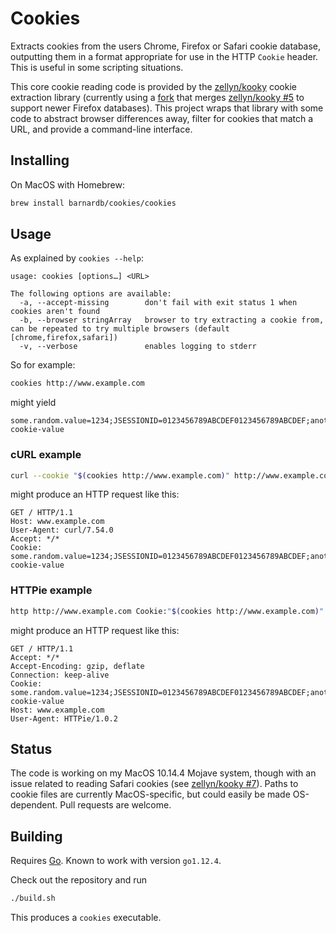 Cookies
=======

Extracts cookies from the users Chrome, Firefox or Safari cookie database,
outputting them in a format appropriate for use in the HTTP `Cookie` header.
This is useful in some scripting situations.

This core cookie reading code is provided by the [zellyn/kooky] cookie extraction library
(currently using a [fork] that merges [zellyn/kooky #5] to support newer Firefox databases).
This project wraps that library with some code to abstract browser differences away,
filter for cookies that match a URL, and provide a command-line interface.

[zellyn/kooky]: https://github.com/zellyn/kooky
[fork]: https://github.com/barnardb/kooky
[zellyn/kooky #5]: https://github.com/zellyn/kooky/pull/5


Installing
----------

On MacOS with Homebrew:

```bash
brew install barnardb/cookies/cookies
```


Usage
-----

As explained by `cookies --help`:
```text
usage: cookies [options…] <URL>

The following options are available:
  -a, --accept-missing        don't fail with exit status 1 when cookies aren't found
  -b, --browser stringArray   browser to try extracting a cookie from, can be repeated to try multiple browsers (default [chrome,firefox,safari])
  -v, --verbose               enables logging to stderr
```

So for example:
```bash
cookies http://www.example.com
``` 
might yield
```
some.random.value=1234;JSESSIONID=0123456789ABCDEF0123456789ABCDEF;another_cookie:example-cookie-value
```

### cURL example

```bash
curl --cookie "$(cookies http://www.example.com)" http://www.example.com
```

might produce an HTTP request like this:

```http
GET / HTTP/1.1
Host: www.example.com
User-Agent: curl/7.54.0
Accept: */*
Cookie: some.random.value=1234;JSESSIONID=0123456789ABCDEF0123456789ABCDEF;another_cookie:example-cookie-value
```

### HTTPie example

```bash
http http://www.example.com Cookie:"$(cookies http://www.example.com)"
```

might produce an HTTP request like this:

```http
GET / HTTP/1.1
Accept: */*
Accept-Encoding: gzip, deflate
Connection: keep-alive
Cookie: some.random.value=1234;JSESSIONID=0123456789ABCDEF0123456789ABCDEF;another_cookie:example-cookie-value
Host: www.example.com
User-Agent: HTTPie/1.0.2
```


Status
------

The code is working on my MacOS 10.14.4 Mojave system,
though with an issue related to reading Safari cookies (see [zellyn/kooky #7]).
Paths to cookie files are currently MacOS-specific, but could easily be made OS-dependent.
Pull requests are welcome.

[zellyn/kooky #7]: https://github.com/zellyn/kooky/issues/7


Building
--------

Requires [Go](https://golang.org/). Known to work with version `go1.12.4`.

Check out the repository and run
```bash
./build.sh
```

This produces a `cookies` executable.
